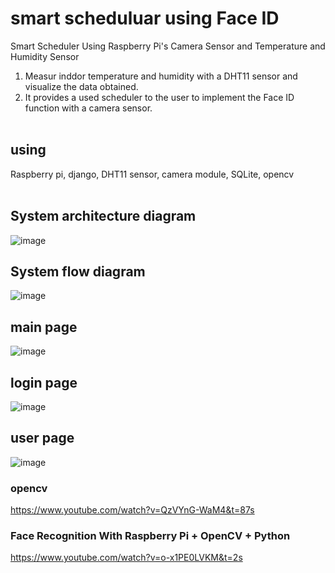 # smart scheduluar using Face ID
Smart Scheduler Using Raspberry Pi's Camera Sensor and Temperature and Humidity Sensor
1. Measur inddor temperature and humidity with a DHT11 sensor and visualize the data obtained.
2. It provides a used scheduler to the user to implement the Face ID function with a camera sensor.
<br><br>

## using 
Raspberry pi, django, DHT11 sensor, camera module, SQLite, opencv
<br><br>

## System architecture diagram
![image](https://github.com/hyoseon-sno/smart-scheduluar-using-Face-ID/assets/83405426/310e2904-b14c-44b6-9a89-23b8eca37122)

## System flow diagram
![image](https://github.com/hyoseon-sno/smart-scheduluar-using-Face-ID/assets/83405426/2590297e-bba8-49c1-a167-b1bad89adb76)

## main page
![image](https://github.com/hyoseon-sno/smart-scheduluar-using-Face-ID/assets/83405426/27ce5029-322a-404e-a334-787f7e0e15cd)

## login page
![image](https://github.com/hyoseon-sno/smart-scheduluar-using-Face-ID/assets/83405426/6feba706-d134-4cee-a21c-9553740593b7)

## user page
![image](https://github.com/hyoseon-sno/smart-scheduluar-using-Face-ID/assets/83405426/f76bf71a-b60c-44d1-8358-6ff44c1788f2)

### opencv 
https://www.youtube.com/watch?v=QzVYnG-WaM4&t=87s

### Face Recognition With Raspberry Pi + OpenCV + Python
https://www.youtube.com/watch?v=o-x1PE0LVKM&t=2s

